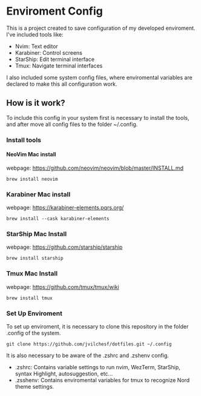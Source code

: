 # Enviroment Config

This is a project created to save configuration of my developed enviroment. I've included tools like:

- Nvim: Text editor
- Karabiner: Control screens
- StarShip: Edit terminal interface
- Tmux: Navigate terminal interfaces

I also included some system config files, where enviromental variables are declared to make this all configuration work.

## How is it work?

To include this config in your system first is necessary to install the tools, and after move all config files to the folder ~/.config.

### Install tools

#### NeoVim Mac install

webpage: https://github.com/neovim/neovim/blob/master/INSTALL.md

```
brew install neovim
```

### Karabiner Mac install

webpage: https://karabiner-elements.pqrs.org/

```
brew install --cask karabiner-elements
```

### StarShip Mac Install

webpage: https://github.com/starship/starship
```
brew install starship
```

### Tmux Mac Install

webpage: https://github.com/tmux/tmux/wiki

```
brew install tmux
```

### Set Up Enviroment

To set up enviroment, it is necessary to clone this repository in the folder .config of the system.

```
git clone https://github.com/jvilchesf/dotfiles.git ~/.config
```

It is also necessary to be aware of the .zshrc and .zshenv config.

- .zshrc: Contains variable settings to run nvim, WezTerm, StarShip, syntax Highlight, autosuggestion, etc... 
- .zsshenv: Contains enviromental variables for tmux to recognize Nord theme settings.

